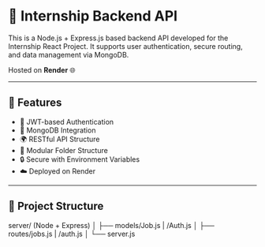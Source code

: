 # 🚀 Internship Backend API

This is a Node.js + Express.js based backend API developed for the Internship React Project. It supports user authentication, secure routing, and data management via MongoDB.

Hosted on **Render** 🌐

---

## 🌟 Features

- 🔐 JWT-based Authentication
- 🌱 MongoDB Integration
- 🌍 RESTful API Structure
- 📁 Modular Folder Structure
- 🔒 Secure with Environment Variables
- ☁️ Deployed on Render

---

## 📁 Project Structure

server/ (Node + Express)
│   ├── models/Job.js
|             /Auth.js
│   ├── routes/jobs.js
|             /auth.js
│   └── server.js
